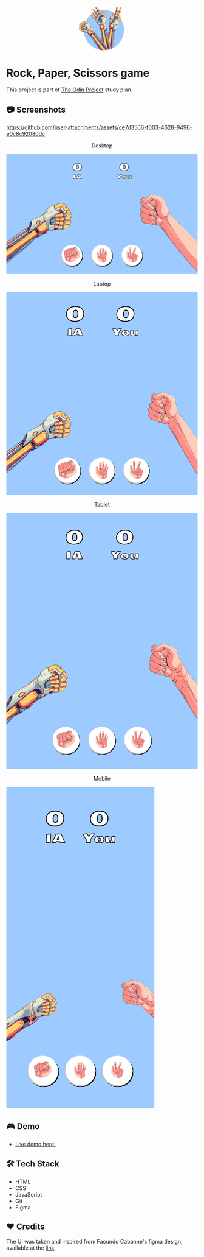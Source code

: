 <p align="center">
  <img width="25%" src="./screenshots/Icon.png"/>
</p>

# Rock, Paper, Scissors game

This project is part of [The Odin Project](https://www.theodinproject.com/lessons/foundations-rock-paper-scissors) study plan.

## 📷 Screenshots

https://github.com/user-attachments/assets/ce7d3566-f003-4628-9496-e0c8c92080dc

<p align="center">
Desktop
</p>
<img src ="./screenshots/Desktop.jpeg">

<p align="center">
Laptop
</p>
<img src ="./screenshots/Laptop.jpeg">

<p align="center">
Tablet
</p>
<img src ="./screenshots/Tablet.jpeg">

<p align="center">
Mobile
</p>
<img src ="./screenshots/Mobile.jpeg">

## 🎮 Demo
-  [Live demo here!](https://osmarmora05.github.io/rock-paper-scissors/)

## 🛠️ Tech Stack
-  HTML
-  CSS
-  JavaScript
-  Git
-  Figma
## ❤️ Credits
The UI was taken and inspired from Facundo Cabanne's figma design, available at the [link](https://www.figma.com/community/file/1261148683621068639).
